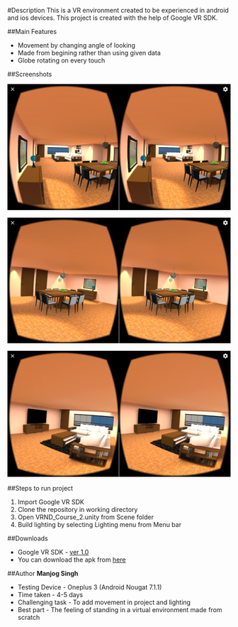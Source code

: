 #Description
This is a VR environment created to be experienced in android and ios devices. This project is created with the help of Google VR SDK.

##Main Features
* Movement by changing angle of looking
* Made from begining rather than using given data
* Globe rotating on every touch

##Screenshots
<p><center><img src ="Screenshots/Screenshot_20170128-135305.png" width="600"></center></p>

<p><center><img src="Screenshots/Screenshot_20170128-135612.png" width="600"></center></p>

<p><center><img src="Screenshots/Screenshot_20170128-135621.png" width="600"></center></p>

##Steps to run project
1. Import Google VR SDK
2. Clone the repository in working directory
3. Open VRND_Course_2.unity from Scene folder
4. Build lighting by selecting Lighting menu from Menu bar

##Downloads
* Google VR SDK - [ver 1.0](https://github.com/googlevr/gvr-unity-sdk/releases/tag/v1.0.0)
* You can download the apk from [here](https://github.com/manjogsingh/VR-Apartment/releases/tag/v1.0.0)

##Author
**Manjog Singh**
* Testing Device - Oneplus 3 (Android Nougat 7.1.1)
* Time taken - 4-5 days
* Challenging task - To add movement in project and lighting
* Best part - The feeling of standing in a virtual environment made from scratch
